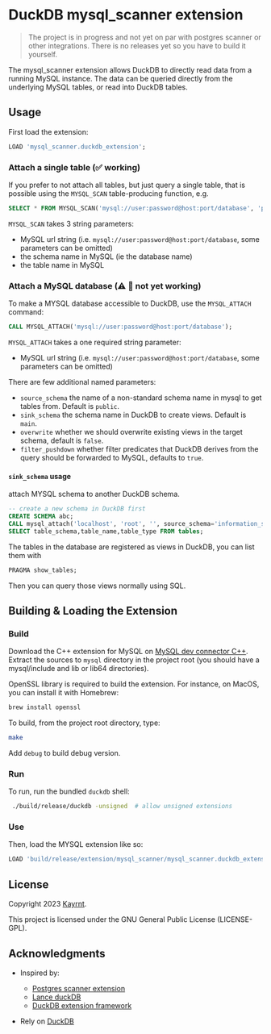 # DuckDB mysql_scanner extension

> The project is in progress and not yet on par with postgres scanner or other integrations. There is no releases yet so you have to build it yourself.

The mysql_scanner extension allows DuckDB to directly read data from a running MySQL instance. The data can be queried directly from the underlying MySQL tables, or read into DuckDB tables.

## Usage

First load the extension:

```SQL
LOAD 'mysql_scanner.duckdb_extension';
```


### Attach a single table (:white_check_mark: working)

If you prefer to not attach all tables, but just query a single table, that is possible using the `MYSQL_SCAN` table-producing function, e.g.

```SQL
SELECT * FROM MYSQL_SCAN('mysql://user:password@host:port/database', 'public', 'mytable');
```

`MYSQL_SCAN` takes 3 string parameters:

- MySQL url string (i.e. `mysql://user:password@host:port/database`, some parameters can be omitted)
- the schema name in MySQL (ie the database name)
- the table name in MySQL

### Attach a MySQL database (:warning: :red_circle: not yet working)

To make a MYSQL database accessible to DuckDB, use the `MYSQL_ATTACH` command:

```SQL
CALL MYSQL_ATTACH('mysql://user:password@host:port/database');
```

`MYSQL_ATTACH` takes a one required string parameter:
- MySQL url string (i.e. `mysql://user:password@host:port/database`, some parameters can be omitted)

There are few additional named parameters:

- `source_schema` the name of a non-standard schema name in mysql to get tables from. Default is `public`.
- `sink_schema` the schema name in DuckDB to create views. Default is `main`.
- `overwrite` whether we should overwrite existing views in the target schema, default is `false`.
- `filter_pushdown` whether filter predicates that DuckDB derives from the query should be forwarded to MySQL, defaults to `true`.

#### `sink_schema` usage

attach MYSQL schema to another DuckDB schema.

```sql
-- create a new schema in DuckDB first
CREATE SCHEMA abc;
CALL mysql_attach('localhost', 'root', '', source_schema='information_schema', sink_schema='abc');
SELECT table_schema,table_name,table_type FROM tables;
```

The tables in the database are registered as views in DuckDB, you can list them with

```SQL
PRAGMA show_tables;
```

Then you can query those views normally using SQL.

## Building & Loading the Extension

### Build

Download the C++ extension for MySQL on [MySQL dev connector C++](https://dev.mysql.com/downloads/connector/cpp/).
Extract the sources to `mysql` directory in the project root (you should have a mysql/include and lib or lib64 directories).

OpenSSL library is required to build the extension. For instance, on MacOS, you can install it with Homebrew:

```sh
brew install openssl
```

To build, from the project root directory, type:

```sh
make
```

Add `debug` to build debug version.

### Run

To run, run the bundled `duckdb` shell:

```sh
 ./build/release/duckdb -unsigned  # allow unsigned extensions
```

### Use

Then, load the MYSQL extension like so:

```SQL
LOAD 'build/release/extension/mysql_scanner/mysql_scanner.duckdb_extension';
```

## License

Copyright 2023 [Kayrnt](kayrnt@gmail.com).

This project is licensed under the GNU General Public License (LICENSE-GPL).

## Acknowledgments

- Inspired by:
  - [Postgres scanner extension](https://github.com/duckdblabs/postgres_scanner)
  - [Lance duckDB](https://github.com/lancedb/lance/blob/main/integration/duckdb_lance)
  - [DuckDB extension framework](https://github.com/Mause/duckdb-extension-framework)

- Rely on [DuckDB](https://github.com/duckdb/duckdb)
